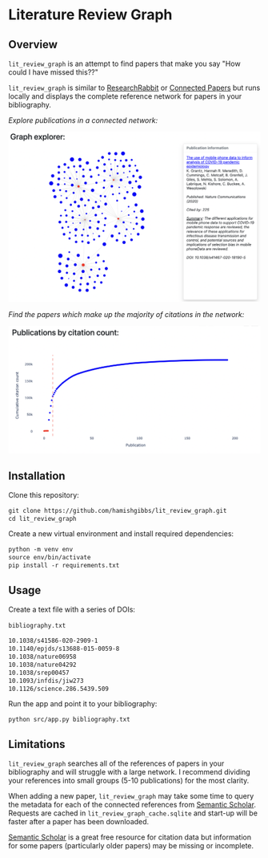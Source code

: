 # Literature Review Graph

## Overview

`lit_review_graph` is an attempt to find papers that make you say "How could I have missed this??"

`lit_review_graph` is similar to [ResearchRabbit](https://researchrabbitapp.com/home) or [Connected Papers](https://www.connectedpapers.com/) but runs locally and displays the complete reference network for papers in your bibliography.

*Explore publications in a connected network:*

![](img/graph_screenshot.png)

*Find the papers which make up the majority of citations in the network:*

![](img/cumulative_citations_screenshot.png)

## Installation

Clone this repository:

```
git clone https://github.com/hamishgibbs/lit_review_graph.git
cd lit_review_graph
```

Create a new virtual environment and install required dependencies:

```
python -m venv env
source env/bin/activate 
pip install -r requirements.txt
```

## Usage

Create a text file with a series of DOIs:

`bibliography.txt`
```
10.1038/s41586-020-2909-1
10.1140/epjds/s13688-015-0059-8
10.1038/nature06958
10.1038/nature04292
10.1038/srep00457
10.1093/infdis/jiw273
10.1126/science.286.5439.509
```

Run the app and point it to your bibliography:

```
python src/app.py bibliography.txt
```

## Limitations

`lit_review_graph` searches all of the references of papers in your bibliography and will struggle with a large network. I recommend dividing your references into small groups (5-10 publications) for the most clarity.

When adding a new paper, `lit_review_graph` may take some time to query the metadata for each of the connected references from [Semantic Scholar](https://www.semanticscholar.org/). Requests are cached in `lit_review_graph_cache.sqlite` and start-up will be faster after a paper has been downloaded.

[Semantic Scholar](https://www.semanticscholar.org/) is a great free resource for citation data but information for some papers (particularly older papers) may be missing or incomplete. 